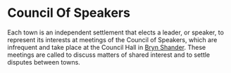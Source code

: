# Council Of Speakers

Each town is an independent settlement that elects a leader, or speaker, to represent its interests at meetings of the Council of Speakers, which are infrequent and take place at the Council Hall in [Bryn Shander](Bryn%20Shander.md). These meetings are called to discuss matters of shared interest and to settle disputes between towns.
